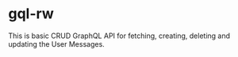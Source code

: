 # gql-rw

This is basic CRUD GraphQL API for fetching, creating, deleting and updating the User Messages.
